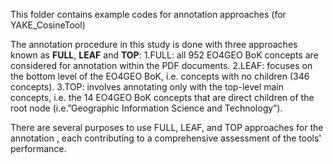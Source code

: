 This folder contains example codes for annotation approaches (for YAKE_CosineTool)

The annotation procedure in this study is done with three approaches known as **FULL**, **LEAF** and **TOP**:
1.FULL: all 952 EO4GEO BoK concepts are considered for annotation within the PDF documents. 
2.LEAF: focuses on the bottom level of the EO4GEO BoK, i.e. concepts with no children (346 concepts).
3.TOP: involves annotating only with the top-level main concepts, i.e. the 14 EO4GEO BoK concepts that are direct children of the root node (i.e.”Geographic Information Science and Technology”). 

There are several purposes to use FULL, LEAF, and TOP approaches for the annotation , each contributing to a comprehensive assessment of the tools' performance.
